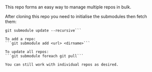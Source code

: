 This repo forms an easy way to manage multiple repos in bulk.

After cloning this repo you need to initialise the submodules then fetch them:
```git submodule init
git submodule update --recursive```

To add a repo:
```git submodule add <url> <dirname>```

To update all repos:
```git submodule foreach git pull```

You can still work with individual repos as desired.

